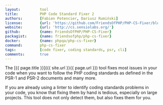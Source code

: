 ```yaml
---
layout:         tool
title:          PHP Code Standard Fixer 2
authors:        [Fabien Potencier, Dariusz Rumiński]
license:        {url: 'https://github.com/FriendsOfPHP/PHP-CS-Fixer/blob/master/LICENSE', label: 'MIT License'}
website:        {url: 'http://cs.sensiolabs.org/'}
github:         {name: FriendsOfPHP/PHP-CS-Fixer}
packagist:      {name: friendsofphp/php-cs-fixer}               
docker:         {name: phpqa/php-cs-fixer}     
command:        php-cs-fixer  
tags:           [code fixer, coding standards, psr, cli] 
comments:       true
---
```


The [{{ page.title }}]({{ site.url }}{{ page.url }}) tool fixes most issues in your code when you want to follow the PHP coding standards as defined in the PSR-1 and PSR-2 documents and many more.

<!--more--> 

If you are already using a linter to identify coding standards problems in your code, you know that fixing them by hand is tedious, especially on large projects. This tool does not only detect them, but also fixes them for you.
